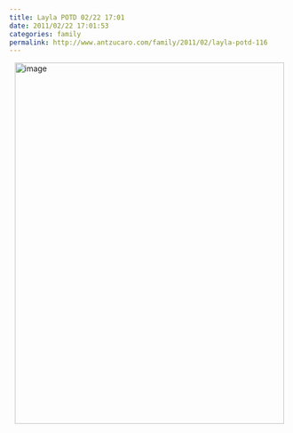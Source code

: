 ```yaml
---
title: Layla POTD 02/22 17:01
date: 2011/02/22 17:01:53
categories: family
permalink: http://www.antzucaro.com/family/2011/02/layla-potd-116
---
```

<img src="http://media.antzucaro.com/uploads/2011/02/IMG_20110222_170153.jpg" width="485px" height="650px" alt="image" style="display: block; margin-right: auto; margin-left: auto;">